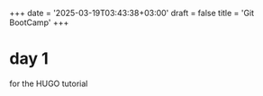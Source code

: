 +++
date = '2025-03-19T03:43:38+03:00'
draft = false
title = 'Git BootCamp'
+++
# day 1
for the HUGO tutorial